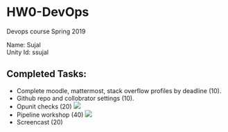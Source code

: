 # HW0-DevOps
Devops course Spring 2019

Name: Sujal\
Unity Id: ssujal

## Completed Tasks:
* Complete moodle, mattermost, stack overflow profiles by deadline (10).
* Github repo and collobrator settings (10).
* Opunit checks (20)
![](../master/Screenshots/Opunit_check.png)
* Pipeline workshop (40)
![](../master/Screenshots/Pipeline_workshop.png)
* Screencast (20)
